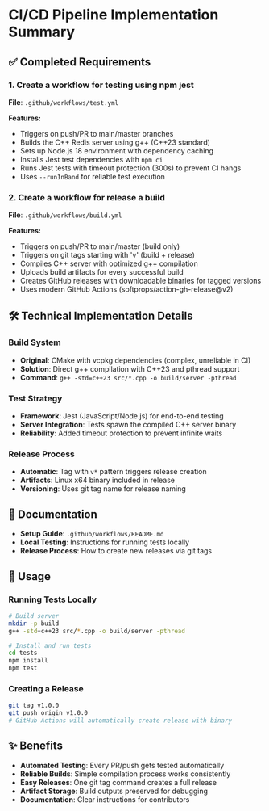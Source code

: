 # CI/CD Pipeline Implementation Summary

## ✅ Completed Requirements

### 1. Create a workflow for testing using npm jest
**File**: `.github/workflows/test.yml`

**Features:**
- Triggers on push/PR to main/master branches
- Builds the C++ Redis server using g++ (C++23 standard)
- Sets up Node.js 18 environment with dependency caching
- Installs Jest test dependencies with `npm ci`
- Runs Jest tests with timeout protection (300s) to prevent CI hangs
- Uses `--runInBand` for reliable test execution

### 2. Create a workflow for release a build
**File**: `.github/workflows/build.yml`

**Features:**
- Triggers on push/PR to main/master (build only)
- Triggers on git tags starting with 'v' (build + release)
- Compiles C++ server with optimized g++ compilation
- Uploads build artifacts for every successful build
- Creates GitHub releases with downloadable binaries for tagged versions
- Uses modern GitHub Actions (softprops/action-gh-release@v2)

## 🛠️ Technical Implementation Details

### Build System
- **Original**: CMake with vcpkg dependencies (complex, unreliable in CI)
- **Solution**: Direct g++ compilation with C++23 and pthread support
- **Command**: `g++ -std=c++23 src/*.cpp -o build/server -pthread`

### Test Strategy
- **Framework**: Jest (JavaScript/Node.js) for end-to-end testing
- **Server Integration**: Tests spawn the compiled C++ server binary
- **Reliability**: Added timeout protection to prevent infinite waits

### Release Process
- **Automatic**: Tag with `v*` pattern triggers release creation
- **Artifacts**: Linux x64 binary included in release
- **Versioning**: Uses git tag name for release naming

## 📝 Documentation
- **Setup Guide**: `.github/workflows/README.md`
- **Local Testing**: Instructions for running tests locally
- **Release Process**: How to create new releases via git tags

## 🔧 Usage

### Running Tests Locally
```bash
# Build server
mkdir -p build
g++ -std=c++23 src/*.cpp -o build/server -pthread

# Install and run tests
cd tests
npm install
npm test
```

### Creating a Release
```bash
git tag v1.0.0
git push origin v1.0.0
# GitHub Actions will automatically create release with binary
```

## ✨ Benefits
- **Automated Testing**: Every PR/push gets tested automatically
- **Reliable Builds**: Simple compilation process works consistently
- **Easy Releases**: One git tag command creates a full release
- **Artifact Storage**: Build outputs preserved for debugging
- **Documentation**: Clear instructions for contributors